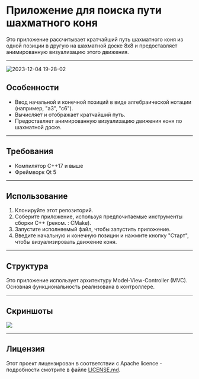 # Приложение для поиска пути шахматного коня

Это приложение рассчитывает кратчайший путь шахматного коня из одной позиции в другую на шахматной доске 8x8 и предоставляет анимированную визуализацию этого движения.

--------
![2023-12-04 19-28-02](https://github.com/AIRA-D/chess-knight-animated/assets/100157397/383d04f2-7ba4-48f7-b030-ea974a65e893)

## Особенности

- Ввод начальной и конечной позиций в виде алгебраической нотации (например, "a3", "c6").
- Вычисляет и отображает кратчайший путь.
- Предоставляет анимированную визуализацию движения коня по шахматной доске.

----------


## Требования

- Компилятор C++17 и выше
- Фреймворк Qt 5

-----------

## Использование

1. Клонируйте этот репозиторий.
2. Соберите приложение, используя предпочитаемые инструменты сборки C++ (реком. : CMake).
3. Запустите исполняемый файл, чтобы запустить приложение.
4. Введите начальную и конечную позиции и нажмите кнопку "Старт", чтобы визуализировать движение коня.

----------

## Структура

Это приложение использует архитектуру Model-View-Controller (MVC). Основная функциональность реализована в контроллере. 

-----------

## Скриншоты
![](https://github.com/AIRA-D/chess-knight-animated/assets/100157397/b2c614a6-4f31-42eb-ac86-879170e5ed64)

-------------
## Лицензия

Этот проект лицензирован в соответствии с Apache licence - подробности смотрите в файле [LICENSE.md](https://github.com/AIRA-D/chess-knight-animated/blob/main/LICENSE). 
